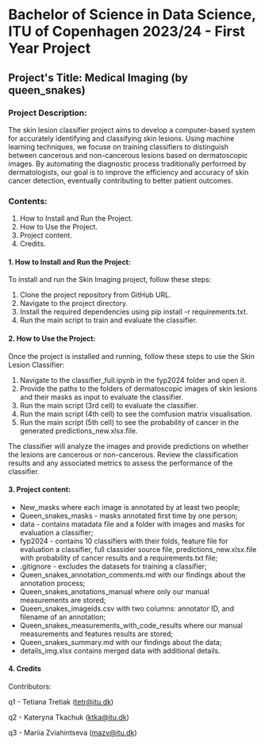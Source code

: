 # Bachelor of Science in Data Science, ITU of Copenhagen 2023/24 - First Year Project
## Project's Title: Medical Imaging (by queen_snakes)

### Project Description:
The skin lesion classifier project aims to develop a computer-based system for accurately identifying and classifying skin lesions. Using machine learning techniques, we focuse on training classifiers to distinguish between cancerous and non-cancerous lesions based on dermatoscopic images. By automating the diagnostic process traditionally performed by dermatologists, our goal is to improve the efficiency and accuracy of skin cancer detection, eventually contributing to better patient outcomes.

### Contents:
1. How to Install and Run the Project.
2. How to Use the Project.
3. Project content.
4. Credits.

#### 1. How to Install and Run the Project:
 To install and run the Skin Imaging project, follow these steps:

1. Clone the project repository from GitHub URL.
2. Navigate to the project directory.
3. Install the required dependencies using pip install -r requirements.txt.
4. Run the main script to train and evaluate the classifier.

#### 2. How to Use the Project:
 Once the project is installed and running, follow these steps to use the Skin Lesion Classifier:

1. Navigate to the classifier_full.ipynb in the fyp2024 folder and open it.
2. Provide the paths to the folders of dermatoscopic images of skin lesions and their masks as input to evaluate the classifier.
3. Run the main script (3rd cell) to evaluate the classifier.
4. Run the main script (4th cell) to see the comfusion matrix visualisation.
5. Run the main script (5th cell) to see the probability of cancer in the generated predictions_new.xlsx.file.
 
 The classifier will analyze the images and provide predictions on whether the lesions are cancerous or non-cancerous.
Review the classification results and any associated metrics to assess the performance of the classifier.

#### 3. Project content:
   - New_masks where each image is annotated by at least two people;
   - Queen_snakes_masks - masks annotated first time by one person;
   - data - contains matadata file and a folder with images and masks for evaluation a classifier;
   - fyp2024 - contains 10 classifiers with their folds, feature file for evaluation a classifier, full classider source file, predictions_new.xlsx.file with probability of cancer results and a requirements.txt file;
   - .gitignore - excludes the datasets for training a classifier;
   - Queen_snakes_annotation_comments.md with our findings about the annotation process;
   - Queen_snakes_anotations_manual where only our manual measurements are stored;
   - Queen_snakes_imageids.csv with two columns: annotator ID, and filename of an annotation;
   - Queen_snakes_measurements_with_code_results where our manual measurements and features results are stored;
   - Queen_snakes_summary.md with our findings about the data;
   - details_img.xlsx contains merged data with additional details.

#### 4. Credits
 Contributors:
   
   q1 - Tetiana Tretiak (tetr@itu.dk)

   q2 - Kateryna Tkachuk (ktka@itu.dk)

   q3 - Mariia Zviahintseva (mazv@itu.dk)

